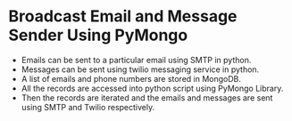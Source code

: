
# Broadcast Email and Message Sender Using PyMongo
- Emails can be sent to a particular email using SMTP in python.
- Messages can be sent using twilio messaging service in python.
- A list of emails and phone numbers are stored in MongoDB.
- All the records are accessed into python script using PyMongo Library.
- Then the records are iterated and the emails and messages are sent using SMTP and Twilio respectively.




